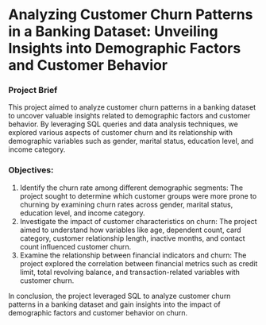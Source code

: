# Analyzing Customer Churn Patterns in a Banking Dataset: Unveiling Insights into Demographic Factors and Customer Behavior

### Project Brief
This project aimed to analyze customer churn patterns in a banking dataset to uncover valuable insights related to demographic factors and customer behavior. By leveraging SQL queries and data analysis techniques, we explored various aspects of customer churn and its relationship with demographic variables such as gender, marital status, education level, and income category.

### Objectives: 
1. Identify the churn rate among different demographic segments: The project sought to determine which customer groups were more prone to churning by examining churn rates across gender, marital status, education level, and income category.
2. Investigate the impact of customer characteristics on churn: The project aimed to understand how variables like age, dependent count, card category, customer relationship length, inactive months, and contact count influenced customer churn.
3. Examine the relationship between financial indicators and churn: The project explored the correlation between financial metrics such as credit limit, total revolving balance, and transaction-related variables with customer churn.

In conclusion, the project leveraged SQL to analyze customer churn patterns in a banking dataset and gain insights into the impact of demographic factors and customer behavior on churn.
